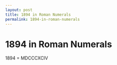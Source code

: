 ```yaml
---
layout: post
title: 1894 in Roman Numerals
permalink: 1894-in-roman-numerals
---
```


# 1894 in Roman Numerals

1894 = MDCCCXCIV
